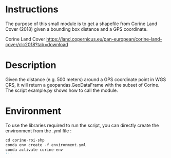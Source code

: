 # Instructions

The purpose of this small module is to get a shapefile from Corine Land Cover (2018) given a bounding box distance and a GPS coordinate.

Corine Land Cover https://land.copernicus.eu/pan-european/corine-land-cover/clc2018?tab=download

# Description

Given the distance (e.g. 500 meters) around a GPS coordinate point in WGS CRS, it will return a geopandas.GeoDataFrame with the subset of Corine.
The script example.py shows how to call the module.

# Environment

To use the libraries required to run the script, you can directly create the environment from the .yml file :
```python
cd corine-roi-shp
conda env create -f environment.yml
conda activate corine-env
'''